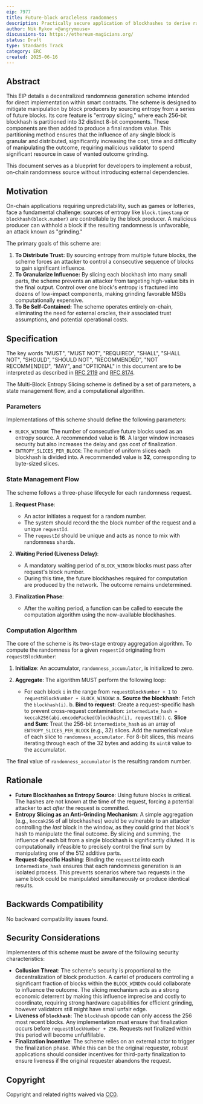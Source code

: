 ```yaml
---
eip: 7977
title: Future-block oracleless randomness
description: Practically secure application of blockhashes to derive randomness in smart contracts.
author: Nik Rykov <@angrymouse>
discussions-to: https://ethereum-magicians.org/
status: Draft
type: Standards Track
category: ERC
created: 2025-06-16
---
```


## Abstract

This EIP details a decentralized randomness generation scheme intended for direct implementation within smart contracts. The scheme is designed to mitigate manipulation by block producers by sourcing entropy from a series of future blocks. Its core feature is "entropy slicing," where each 256-bit blockhash is partitioned into 32 distinct 8-bit components. These components are then added to produce a final random value. This partitioning method ensures that the influence of any single block is granular and distributed, significantly increasing the cost, time and difficulty of manipulating the outcome, requiring malicious validator to spend significant resource in case of wanted outcome grinding.

This document serves as a blueprint for developers to implement a robust, on-chain randomness source without introducing external dependencies.

## Motivation

On-chain applications requiring unpredictability, such as games or lotteries, face a fundamental challenge: sources of entropy like `block.timestamp` or `blockhash(block.number)` are controllable by the block producer. A malicious producer can withhold a block if the resulting randomness is unfavorable, an attack known as "grinding."

The primary goals of this scheme are:

1.  **To Distribute Trust:** By sourcing entropy from multiple future blocks, the scheme forces an attacker to control a consecutive sequence of blocks to gain significant influence.
2.  **To Granularize Influence:** By slicing each blockhash into many small parts, the scheme prevents an attacker from targeting high-value bits in the final output. Control over one block's entropy is fractured into dozens of low-impact components, making grinding favorable MSBs computationally expensive.
3.  **To Be Self-Contained:** The scheme operates entirely on-chain, eliminating the need for external oracles, their associated trust assumptions, and potential operational costs.

## Specification

The key words "MUST", "MUST NOT", "REQUIRED", "SHALL", "SHALL NOT", "SHOULD", "SHOULD NOT", "RECOMMENDED", "NOT RECOMMENDED", "MAY", and "OPTIONAL" in this document are to be interpreted as described in [RFC 2119](https://www.rfc-editor.org/rfc/rfc2119) and [RFC 8174](https://www.rfc-editor.org/rfc/rfc8174).

The Multi-Block Entropy Slicing scheme is defined by a set of parameters, a state management flow, and a computational algorithm.

### Parameters

Implementations of this scheme should define the following parameters:

-   `BLOCK_WINDOW`: The number of consecutive future blocks used as an entropy source. A recommended value is **16**. A larger window increases security but also increases the delay and gas cost of finalization.
-   `ENTROPY_SLICES_PER_BLOCK`: The number of uniform slices each blockhash is divided into. A recommended value is **32**, corresponding to byte-sized slices.

### State Management Flow

The scheme follows a three-phase lifecycle for each randomness request.

1.  **Request Phase**:
    *   An actor initiates a request for a random number.
    *   The system should record the the block number of the request and a unique `requestId`.
    *   The `requestId` should be unique and acts as nonce to mix with randomness shards.

2.  **Waiting Period (Liveness Delay)**:
    *   A mandatory waiting period of `BLOCK_WINDOW` blocks must pass after request's block number.
    *   During this time, the future blockhashes required for computation are produced by the network. The outcome remains undetermined.

3.  **Finalization Phase**:
    *   After the waiting period, a function can be called to execute the computation algorithm using the now-available blockhashes.

### Computation Algorithm

The core of the scheme is its two-stage entropy aggregation algorithm. To compute the randomness for a given `requestId` originating from `requestBlockNumber`:

1.  **Initialize**: An accumulator, `randomness_accumulator`, is initialized to zero.

2.  **Aggregate**: The algorithm MUST perform the following loop:
    *   For each block `i` in the range from `requestBlockNumber + 1` to `requestBlockNumber + BLOCK_WINDOW`:
        a.  **Source the blockhash**: Fetch the `blockhash(i)`.
        b.  **Bind to request**: Create a request-specific hash to prevent cross-request contamination: `intermediate_hash = keccak256(abi.encodePacked(blockhash(i), requestId))`.
        c.  **Slice and Sum**: Treat the 256-bit `intermediate_hash` as an array of `ENTROPY_SLICES_PER_BLOCK` (e.g., 32) slices. Add the numerical value of each slice to `randomness_accumulator`. For 8-bit slices, this means iterating through each of the 32 bytes and adding its `uint8` value to the accumulator.

The final value of `randomness_accumulator` is the resulting random number.

## Rationale

*   **Future Blockhashes as Entropy Source**: Using future blocks is critical. The hashes are not known at the time of the request, forcing a potential attacker to act *after* the request is committed.
*   **Entropy Slicing as an Anti-Grinding Mechanism**: A simple aggregation (e.g., `keccak256` of all blockhashes) would be vulnerable to an attacker controlling the *last* block in the window, as they could grind that block's hash to manipulate the final outcome. By slicing and summing, the influence of each bit from a single blockhash is significantly diluted. It is computationally infeasible to precisely control the final sum by manipulating one of the 512 additive parts.
*   **Request-Specific Hashing**: Binding the `requestId` into each `intermediate_hash` ensures that each randomness generation is an isolated process. This prevents scenarios where two requests in the same block could be manipulated simultaneously or produce identical results.

## Backwards Compatibility

No backward compatibility issues found.

## Security Considerations

Implementers of this scheme must be aware of the following security characteristics:

*   **Collusion Threat**: The scheme's security is proportional to the decentralization of block production. A cartel of producers controlling a significant fraction of blocks within the `BLOCK_WINDOW` could collaborate to influence the outcome. The slicing mechanism acts as a strong economic deterrent by making this influence imprecise and costly to coordinate, requiring strong hardware capabilities for efficient grinding, however validators still might have small unfair edge.
*   **Liveness of `blockhash`**: The `blockhash` opcode can only access the 256 most recent blocks. Any implementation must ensure that finalization occurs before `requestBlockNumber + 256`. Requests not finalized within this period will become unfulfillable.
*   **Finalization Incentive**: The scheme relies on an external actor to trigger the finalization phase. While this can be the original requester, robust applications should consider incentives for third-party finalization to ensure liveness if the original requester abandons the request.

## Copyright

Copyright and related rights waived via [CC0](../LICENSE.md).
